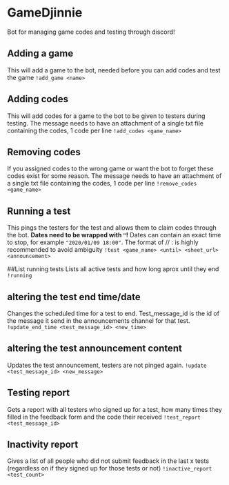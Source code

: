 # GameDjinnie
Bot for managing game codes and testing through discord!

## Adding a game
This will add a game to the bot, needed before you can add codes and test the game
``!add_game <name>``


## Adding codes
This will add codes for a game to the bot to be given to testers during testing. The message needs to have an attachment of a single txt file containing the codes, 1 code per line
``!add_codes <game_name>``


## Removing codes
If you assigned codes to the wrong game or want the bot to forget these codes exist for some reason. The message needs to have an attachment of a single txt file containing the codes, 1 code per line
``!remove_codes <game_name>``

## Running a test
This pings the testers for the test and allows them to claim codes through the bot. **Dates need to be wrapped with ``"``!** Dates can contain an exact time to stop, for example ``"2020/01/09 18:00"``. The format of <year>/<month>/<day> <hour>:<minutes> is highly recommended to avoid ambiguity
``!test <game_name> <until> <sheet_url> <announcement>``

##List running tests
Lists all active tests and how long aprox until they end
``!running``

## altering the test end time/date
Changes the scheduled time for a test to end. Test_message_id is the id of the message it send in the announcements channel for that test.
``!update_end_time <test_message_id> <new_time>``

## altering the test announcement content
Updates the test announcement, testers are not pinged again.
``!update <test_message_id> <new_message>``

## Testing report
Gets a report with all testers who signed up for a test, how many times they filled in the feedback form and the code their received
``!test_report <test_message_id>``

## Inactivity report
Gives a list of all people who did not submit feedback in the last x tests (regardless on if they signed up for those tests or not)
``!inactive_report <test_count>``